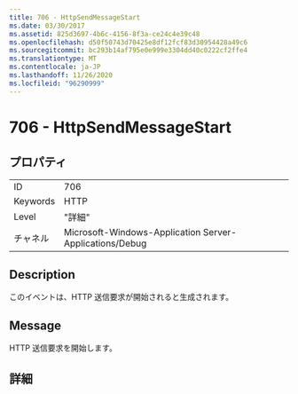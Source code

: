 ```yaml
---
title: 706 - HttpSendMessageStart
ms.date: 03/30/2017
ms.assetid: 825d3697-4b6c-4156-8f3a-ce24c4e39c48
ms.openlocfilehash: d50f50743d70425e8df12fcf83d30954428a49c6
ms.sourcegitcommit: bc293b14af795e0e999e3304dd40c0222cf2ffe4
ms.translationtype: MT
ms.contentlocale: ja-JP
ms.lasthandoff: 11/26/2020
ms.locfileid: "96290999"
---
```

# <a name="706---httpsendmessagestart"></a>706 - HttpSendMessageStart

## <a name="properties"></a>プロパティ  
  
|||  
|-|-|  
|ID|706|  
|Keywords|HTTP|  
|Level|"詳細"|  
|チャネル|Microsoft-Windows-Application Server-Applications/Debug|  
  
## <a name="description"></a>Description  

 このイベントは、HTTP 送信要求が開始されると生成されます。  
  
## <a name="message"></a>Message  

 HTTP 送信要求を開始します。  
  
## <a name="details"></a>詳細
